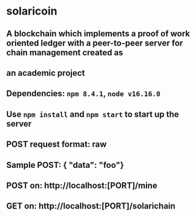 # solaricoin

## A blockchain which implements a proof of work oriented ledger with a peer-to-peer server for chain management created as 
## an academic project

## Dependencies: `npm 8.4.1`, `node v16.16.0`
## Use `npm install` and `npm start` to start up the server
## POST request format: raw
## Sample POST: { "data": "foo"}
## POST on: http://localhost:[PORT]/mine
## GET on: http://localhost:[PORT]/solarichain
